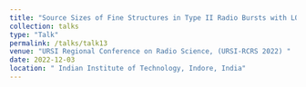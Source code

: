 ```yaml
---
title: "Source Sizes of Fine Structures in Type II Radio Bursts with LOFAR Interferometric Observations"
collection: talks
type: "Talk"
permalink: /talks/talk13
venue: "URSI Regional Conference on Radio Science, (URSI-RCRS 2022) "
date: 2022-12-03
location: " Indian Institute of Technology, Indore, India"
---
```

